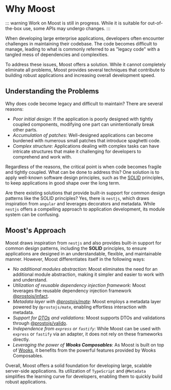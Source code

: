 # Why Moost

::: warning
Work on Moost is still in progress. While it is suitable for out-of-the-box use, some APIs may undergo changes.
:::

When developing large enterprise applications, developers often
encounter challenges in maintaining their codebase.
The code becomes difficult to manage, leading to what is commonly
referred to as "legacy code" with a tangled mess of dependencies and complexities.

To address these issues, Moost offers a solution.
While it cannot completely eliminate all problems, Moost provides several
techniques that contribute to building robust applications and increasing
overall development speed.

## Understanding the Problems

Why does code become legacy and difficult to maintain?
There are several reasons:

-   _Poor initial design_: If the application is poorly designed with tightly coupled components, modifying one part can unintentionally break other parts.
-   _Accumulation of patches_: Well-designed applications can become burdened with numerous small patches that introduce spaghetti code.
-   _Complex structure_: Applications dealing with complex tasks can have intricate structures that make it challenging for developers to comprehend and work with.

Regardless of the reasons, the critical point is when code becomes fragile and tightly coupled.
What can be done to address this? One solution is to apply well-known software design principles,
such as the [SOLID](https://en.wikipedia.org/wiki/SOLID) principles, to keep applications in good shape over the long term.

Are there existing solutions that provide built-in support for common design patterns like the SOLID principles?
Yes, there is `nestjs`, which draws inspiration from `angular` and leverages decorators and metadata.
While `nestjs` offers a compelling approach to application development, its module system can be confusing.


## Moost's Approach
Moost draws inspiration from `nestjs` and also provides built-in support for common design patterns,
including the **SOLID** principles, to ensure applications are designed in an understandable,
flexible, and maintainable manner. However, Moost differentiates itself in the following ways:

-   _No additional modules abstraction_: Moost eliminates the need for an additional module abstraction, making it simpler and easier to work with and understand.
-   _Utilization of reusable dependency injection framework_: Moost leverages the reusable dependency injection framework [@prostojs/infact](https://github.com/prostojs/infact).
-   _Metadata layer with [@prostojs/mate](https://github.com/prostojs/mate)_: Moost employs a metadata layer powered by `@prostojs/mate`, enabling effortless interaction with metadata.
-   _Support for [DTOs](https://en.wikipedia.org/wiki/Data_transfer_object) and validations_: Moost supports DTOs and validations through [@prostojs/valido](https://github.com/prostojs/valido).
-   _Independence from `express` or `fastify`_: While Moost can be used with `express` or `fastify` via an adapter, it does not rely on these frameworks directly.
-   _Leveraging the power of **Wooks Composables**_: As Moost is built on top of [Wooks](https://wooksjs.org), it benefits from the powerful features provided by Wooks Composables.

Overall, Moost offers a solid foundation for developing large, scalable server-side applications.
Its utilization of `TypeScript` and `@Metadata` simplifies the learning curve for developers,
enabling them to quickly build robust applications.
